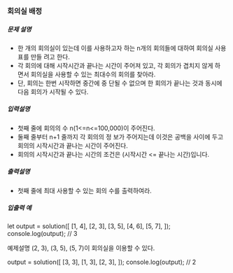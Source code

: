 ### 회의실 배정

##### 문제 설명

- 한 개의 회의실이 있는데 이를 사용하고자 하는 n개의 회의들에 대하여 회의실 사용표를 만들 려고 한다.
- 각 회의에 대해 시작시간과 끝나는 시간이 주어져 있고, 각 회의가 겹치지 않게 하 면서 회의실을 사용할 수 있는 최대수의 회의를 찾아라.
- 단, 회의는 한번 시작하면 중간에 중 단될 수 없으며 한 회의가 끝나는 것과 동시에 다음 회의가 시작될 수 있다.

##### 입력설명

- 첫째 줄에 회의의 수 n(1<=n<=100,000)이 주어진다.
- 둘째 줄부터 n+1 줄까지 각 회의의 정 보가 주어지는데 이것은 공백을 사이에 두고 회의의 시작시간과 끝나는 시간이 주어진다.
- 회의의 시작시간과 끝나는 시간의 조건은 (시작시간 <= 끝나는 시간)입니다.

##### 출력설명

- 첫째 줄에 최대 사용할 수 있는 회의 수를 출력하여라.

##### 입출력 예

let output = solution([
[1, 4],
[2, 3],
[3, 5],
[4, 6],
[5, 7],
]);
console.log(output); // 3

예제설명
(2, 3), (3, 5), (5, 7)이 회의실을 이용할 수 있다.

output = solution([
[3, 3],
[1, 3],
[2, 3],
]);
console.log(output); // 2
